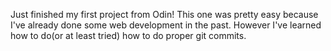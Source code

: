 Just finished my first project from Odin!
This one was pretty easy because I've already done some web development in the past.
However I've learned how to do(or at least tried) how to do proper git commits.

